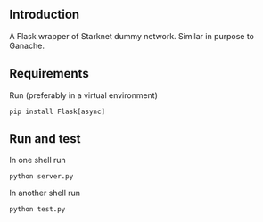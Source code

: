 ## Introduction
A Flask wrapper of Starknet dummy network. Similar in purpose to Ganache.

## Requirements
Run (preferably in a virtual environment)
```
pip install Flask[async]
```

## Run and test
In one shell run
```
python server.py
```

In another shell run
```
python test.py
```

